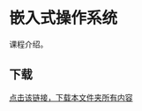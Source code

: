 # 嵌入式操作系统

课程介绍。

## 下载

[点击该链接，下载本文件夹所有内容](https://xovee.github.io/gitzip/?https://github.com/UESTC-Course/uestc-course/tree/master/课程目录/嵌入式操作系统)
